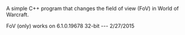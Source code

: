 A simple C++ program that changes the field of view (FoV) in World of Warcraft.

FoV (only) works on 6.1.0.19678 32-bit --- 2/27/2015
